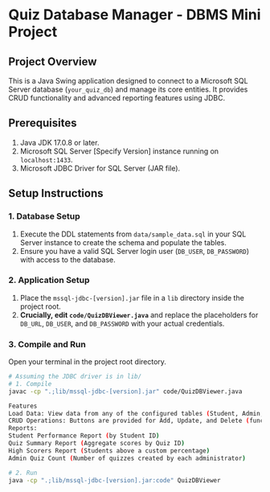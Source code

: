 # Quiz Database Manager - DBMS Mini Project

## Project Overview
This is a Java Swing application designed to connect to a Microsoft SQL Server database (`your_quiz_db`) and manage its core entities. It provides CRUD functionality and advanced reporting features using JDBC.

## Prerequisites
1. Java JDK 17.0.8 or later.
2. Microsoft SQL Server [Specify Version] instance running on `localhost:1433`.
3. Microsoft JDBC Driver for SQL Server (JAR file).

## Setup Instructions

### 1. Database Setup
1. Execute the DDL statements from `data/sample_data.sql` in your SQL Server instance to create the schema and populate the tables.
2. Ensure you have a valid SQL Server login user (`DB_USER`, `DB_PASSWORD`) with access to the database.

### 2. Application Setup
1. Place the `mssql-jdbc-[version].jar` file in a `lib` directory inside the project root.
2. **Crucially, edit `code/QuizDBViewer.java`** and replace the placeholders for `DB_URL`, `DB_USER`, and `DB_PASSWORD` with your actual credentials.

### 3. Compile and Run
Open your terminal in the project root directory.

```bash
# Assuming the JDBC driver is in lib/
# 1. Compile
javac -cp ".;lib/mssql-jdbc-[version].jar" code/QuizDBViewer.java

Features
Load Data: View data from any of the configured tables (Student, Admin, Quiz, etc.).
CRUD Operations: Buttons are provided for Add, Update, and Delete (functionality is stubbed in the provided code).
Reports:
Student Performance Report (by Student ID)
Quiz Summary Report (Aggregate scores by Quiz ID)
High Scorers Report (Students above a custom percentage)
Admin Quiz Count (Number of quizzes created by each administrator)

# 2. Run
java -cp ".;lib/mssql-jdbc-[version].jar:code" QuizDBViewer
